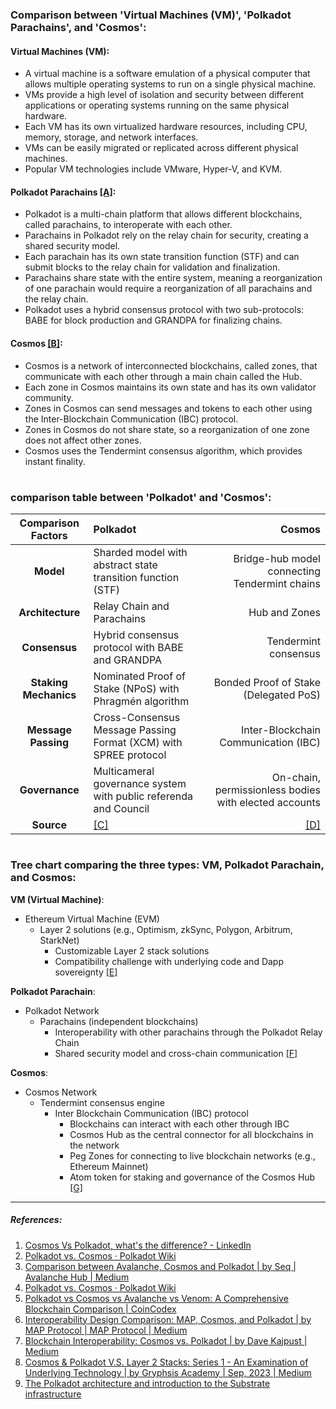 ### Comparison between 'Virtual Machines (VM)', 'Polkadot Parachains', and 'Cosmos':

#### Virtual Machines (VM):
- A virtual machine is a software emulation of a physical computer that allows multiple operating systems to run on a single physical machine.
- VMs provide a high level of isolation and security between different applications or operating systems running on the same physical hardware.
- Each VM has its own virtualized hardware resources, including CPU, memory, storage, and network interfaces.
- VMs can be easily migrated or replicated across different physical machines.
- Popular VM technologies include VMware, Hyper-V, and KVM.

#### Polkadot Parachains [[A]](https://wiki.polkadot.network/docs/learn-comparisons-cosmos):
- Polkadot is a multi-chain platform that allows different blockchains, called parachains, to interoperate with each other.
- Parachains in Polkadot rely on the relay chain for security, creating a shared security model.
- Each parachain has its own state transition function (STF) and can submit blocks to the relay chain for validation and finalization.
- Parachains share state with the entire system, meaning a reorganization of one parachain would require a reorganization of all parachains and the relay chain.
- Polkadot uses a hybrid consensus protocol with two sub-protocols: BABE for block production and GRANDPA for finalizing chains.

#### Cosmos [[B]](https://wiki.polkadot.network/docs/learn-comparisons-cosmos):
- Cosmos is a network of interconnected blockchains, called zones, that communicate with each other through a main chain called the Hub.
- Each zone in Cosmos maintains its own state and has its own validator community.
- Zones in Cosmos can send messages and tokens to each other using the Inter-Blockchain Communication (IBC) protocol.
- Zones in Cosmos do not share state, so a reorganization of one zone does not affect other zones.
- Cosmos uses the Tendermint consensus algorithm, which provides instant finality.

#

### comparison table between 'Polkadot' and 'Cosmos':

| Comparison Factors | Polkadot | Cosmos |
|:--------------------:|:----------|--------:|
| **Model**              | Sharded model with abstract state transition function (STF) | Bridge-hub model connecting Tendermint chains |
| **Architecture**       | Relay Chain and Parachains | Hub and Zones |
| **Consensus**          | Hybrid consensus protocol with BABE and GRANDPA | Tendermint consensus |
| **Staking Mechanics**  | Nominated Proof of Stake (NPoS) with Phragmén algorithm | Bonded Proof of Stake (Delegated PoS) |
| **Message Passing**    | Cross-Consensus Message Passing Format (XCM) with SPREE protocol | Inter-Blockchain Communication (IBC) |
| **Governance**         | Multicameral governance system with public referenda and Council | On-chain, permissionless bodies with elected accounts |
| **Source**             | [[C]](https://wiki.polkadot.network/docs/learn-comparisons-cosmos) | [[D]](https://wiki.polkadot.network/docs/learn-comparisons-cosmos) |

#

### Tree chart comparing the three types: VM, Polkadot Parachain, and Cosmos:

**VM (Virtual Machine)**:
- Ethereum Virtual Machine (EVM)
  - Layer 2 solutions (e.g., Optimism, zkSync, Polygon, Arbitrum, StarkNet)
    - Customizable Layer 2 stack solutions
    - Compatibility challenge with underlying code and Dapp sovereignty [[E]](https://medium.com/@gryphsisacademy/cosmos-polkadot-v-s-layer-2-stacks-series-1-an-examination-of-underlying-technology-33d965a5d17f)

**Polkadot Parachain**:
- Polkadot Network
  - Parachains (independent blockchains)
    - Interoperability with other parachains through the Polkadot Relay Chain
    - Shared security model and cross-chain communication [[F]](https://medium.com/@davekaj/blockchain-interoperability-cosmos-vs-polkadot-48097d54d2e2)

**Cosmos**:
- Cosmos Network
  - Tendermint consensus engine
    - Inter Blockchain Communication (IBC) protocol
      - Blockchains can interact with each other through IBC
      - Cosmos Hub as the central connector for all blockchains in the network
      - Peg Zones for connecting to live blockchain networks (e.g., Ethereum Mainnet)
      - Atom token for staking and governance of the Cosmos Hub [[G]](https://medium.com/@davekaj/blockchain-interoperability-cosmos-vs-polkadot-48097d54d2e2)

---

##### References:
1. [Cosmos Vs Polkadot, what's the difference? - LinkedIn](https://www.linkedin.com/pulse/interoperability-war-cosmos-vs-polkadot-whats-difference-success-ndu)
2. [Polkadot vs. Cosmos · Polkadot Wiki](https://wiki.polkadot.network/docs/learn-comparisons-cosmos)
3. [Comparison between Avalanche, Cosmos and Polkadot | by Seq | Avalanche Hub | Medium](https://medium.com/avalanche-hub/comparison-between-avalanche-cosmos-and-polkadot-a2a98f46c03b)
4. [Polkadot vs. Cosmos · Polkadot Wiki](https://wiki.polkadot.network/docs/learn-comparisons-cosmos)
5. [Polkadot vs Cosmos vs Avalanche vs Venom: A Comprehensive Blockchain Comparison | CoinCodex](https://coincodex.com/article/25866/polkadot-vs-cosmos-vs-avalanche-vs-venom/)
6. [Interoperability Design Comparison: MAP, Cosmos, and Polkadot | by MAP Protocol | MAP Protocol | Medium](https://medium.com/mapprotocol/interoperability-design-comparison-map-cosmos-and-polkadot-888c4af4b1f7)
7. [Blockchain Interoperability: Cosmos vs. Polkadot | by Dave Kajpust | Medium](https://medium.com/@davekaj/blockchain-interoperability-cosmos-vs-polkadot-48097d54d2e2)
8. [Cosmos & Polkadot V.S. Layer 2 Stacks: Series 1 - An Examination of Underlying Technology | by Gryphsis Academy | Sep, 2023 | Medium](https://medium.com/@gryphsisacademy/cosmos-polkadot-v-s-layer-2-stacks-series-1-an-examination-of-underlying-technology-33d965a5d17f)
9. [The Polkadot architecture and introduction to the Substrate infrastructure](https://cointelegraph.com/learn/the-polkadot-architecture-and-introduction-to-the-substrate-infrastructure)
